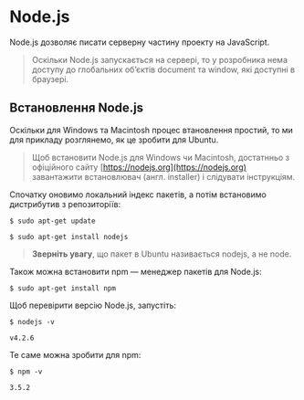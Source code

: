 # Node.js

Node.js дозволяє писати серверну частину проекту на JavaScript.

> Оскільки Node.js запускається на сервері, то у розробника нема доступу до глобальних об’єктів document та window, які доступні в браузері.

## Встановлення Node.js

Оскільки для Windows та Macintosh процес втановлення простий, то ми для прикладу розглянемо, як це зробити для Ubuntu.

> Щоб встановити Node.js для Windows чи Macintosh, достатнньо з офіційного сайту [https://nodejs.org](https://nodejs.org) завантажити встановлювач \(англ. installer\) і слідувати інструкціям.

Спочатку оновимо локальний індекс пакетів, а потім встановимо дистрибутив з репозиторіїв:

`$ sudo apt-get update`

`$ sudo apt-get install nodejs`

> **Зверніть увагу**, що пакет в Ubuntu називається nodejs, а не node.

Також можна встановити npm — менеджер пакетів для Node.js:

`$ sudo apt-get install npm`

Щоб перевірити версію Node.js, запустіть:

`$ nodejs -v`

`v4.2.6`

Те саме можна зробити для npm:

`$ npm -v`

`3.5.2`



